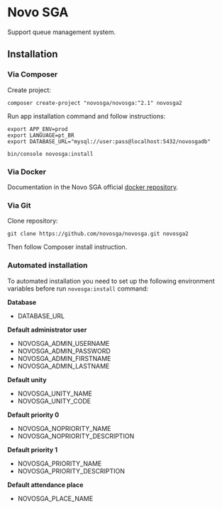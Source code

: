 # Novo SGA

Support queue management system.


## Installation

### Via Composer

Create project:

    composer create-project "novosga/novosga:^2.1" novosga2

Run app installation command and follow instructions:

    export APP_ENV=prod
    export LANGUAGE=pt_BR
    export DATABASE_URL="mysql://user:pass@localhost:5432/novosgadb"
    
    bin/console novosga:install


### Via Docker

Documentation in the Novo SGA official [docker repository](https://github.com/novosga/docker/tree/master/novosga-2.1).


### Via Git

Clone repository:

    git clone https://github.com/novosga/novosga.git novosga2

Then follow Composer install instruction.


### Automated installation

To automated installation you need to set up the following environment variables before run `novosga:install` command:

**Database**

- DATABASE_URL

**Default administrator user**

- NOVOSGA_ADMIN_USERNAME
- NOVOSGA_ADMIN_PASSWORD
- NOVOSGA_ADMIN_FIRSTNAME
- NOVOSGA_ADMIN_LASTNAME

**Default unity**

- NOVOSGA_UNITY_NAME
- NOVOSGA_UNITY_CODE

**Default priority 0**

- NOVOSGA_NOPRIORITY_NAME
- NOVOSGA_NOPRIORITY_DESCRIPTION

**Default priority 1**

- NOVOSGA_PRIORITY_NAME
- NOVOSGA_PRIORITY_DESCRIPTION

**Default attendance place**

- NOVOSGA_PLACE_NAME
